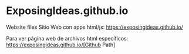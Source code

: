 # ExposingIdeas.github.io
Website files
Sitio Web con apps html/js:
https://exposingideas.github.io/

Para ver página web de archivos html específicos:
https://exposingideas.github.io/[Github Path] 